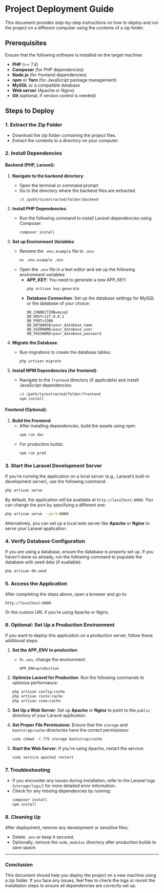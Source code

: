 # Project Deployment Guide

This document provides step-by-step instructions on how to deploy and run the project on a different computer using the contents of a zip folder.

## Prerequisites

Ensure that the following software is installed on the target machine:

-   **PHP** (>= 7.4)
-   **Composer** (for PHP dependencies)
-   **Node.js** (for frontend dependencies)
-   **npm** or **Yarn** (for JavaScript package management)
-   **MySQL** or a compatible database
-   **Web server** (Apache or Nginx)
-   **Git** (optional, if version control is needed)

## Steps to Deploy

### 1. **Extract the Zip Folder**

-   Download the zip folder containing the project files.
-   Extract the contents to a directory on your computer.

### 2. **Install Dependencies**

#### Backend (PHP, Laravel):

1. **Navigate to the backend directory**:

    - Open the terminal or command prompt.
    - Go to the directory where the backend files are extracted.
        ```bash
        cd /path/to/extracted/folder/backend
        ```

2. **Install PHP Dependencies**:

    - Run the following command to install Laravel dependencies using Composer:
        ```bash
        composer install
        ```

3. **Set up Environment Variables**:

    - Rename the `.env.example` file to `.env`:
        ```bash
        mv .env.example .env
        ```
    - Open the `.env` file in a text editor and set up the following environment variables:
        - **APP_KEY**: You need to generate a new APP_KEY:
            ```bash
            php artisan key:generate
            ```
        - **Database Connection**: Set up the database settings for MySQL or the database of your choice:
            ```env
            DB_CONNECTION=mysql
            DB_HOST=127.0.0.1
            DB_PORT=3306
            DB_DATABASE=your_database_name
            DB_USERNAME=your_database_user
            DB_PASSWORD=your_database_password
            ```

4. **Migrate the Database**:

    - Run migrations to create the database tables:
        ```bash
        php artisan migrate
        ```

5. **Install NPM Dependencies (for frontend)**:
    - Navigate to the `frontend` directory (if applicable) and install JavaScript dependencies:
        ```bash
        cd /path/to/extracted/folder/frontend
        npm install
        ```

#### Frontend (Optional):

1. **Build the Frontend**:
    - After installing dependencies, build the assets using npm:
        ```bash
        npm run dev
        ```
    - For production builds:
        ```bash
        npm run prod
        ```

### 3. **Start the Laravel Development Server**

If you're running the application on a local server (e.g., Laravel’s built-in development server), use the following command:

```bash
php artisan serve
```

By default, the application will be available at `http://localhost:8000`. You can change the port by specifying a different one:

```bash
php artisan serve --port=8080
```

Alternatively, you can set up a local web server like **Apache** or **Nginx** to serve your Laravel application.

### 4. **Verify Database Configuration**

If you are using a database, ensure the database is properly set up. If you haven’t done so already, run the following command to populate the database with seed data (if available):

```bash
php artisan db:seed
```

### 5. **Access the Application**

After completing the steps above, open a browser and go to:

```
http://localhost:8000
```

Or the custom URL if you're using Apache or Nginx.

### 6. **Optional: Set Up a Production Environment**

If you want to deploy this application on a production server, follow these additional steps:

1. **Set the APP_ENV to production**:

    - In `.env`, change the environment:
        ```env
        APP_ENV=production
        ```

2. **Optimize Laravel for Production**:
   Run the following commands to optimize performance:

    ```bash
    php artisan config:cache
    php artisan route:cache
    php artisan view:cache
    ```

3. **Set Up a Web Server**:
   Set up **Apache** or **Nginx** to point to the `public` directory of your Laravel application.

4. **Set Proper File Permissions**:
   Ensure that the `storage` and `bootstrap/cache` directories have the correct permissions:

    ```bash
    sudo chmod -R 775 storage bootstrap/cache
    ```

5. **Start the Web Server**:
   If you're using Apache, restart the service:
    ```bash
    sudo service apache2 restart
    ```

### 7. **Troubleshooting**

-   If you encounter any issues during installation, refer to the Laravel logs (`storage/logs/`) for more detailed error information.
-   Check for any missing dependencies by running:
    ```bash
    composer install
    npm install
    ```

### 8. **Cleaning Up**

After deployment, remove any development or sensitive files:

-   Delete `.env` or keep it secured.
-   Optionally, remove the `node_modules` directory after production builds to save space.

---

### **Conclusion**

This document should help you deploy the project on a new machine using a zip folder. If you face any issues, feel free to check the logs or revisit the installation steps to ensure all dependencies are correctly set up.
